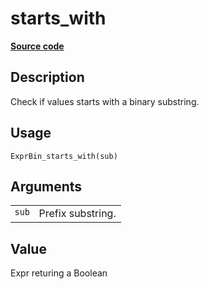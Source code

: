 

# starts_with

[**Source code**](https://github.com/pola-rs/r-polars/tree/d562252dbb77de7e06ca3e6150d74a2c709763bc/R/expr__binary.R#L26)

## Description

Check if values starts with a binary substring.

## Usage

<pre><code class='language-R'>ExprBin_starts_with(sub)
</code></pre>

## Arguments

<table>
<tr>
<td style="white-space: nowrap; font-family: monospace; vertical-align: top">
<code id="ExprBin_starts_with_:_sub">sub</code>
</td>
<td>
Prefix substring.
</td>
</tr>
</table>

## Value

Expr returing a Boolean
